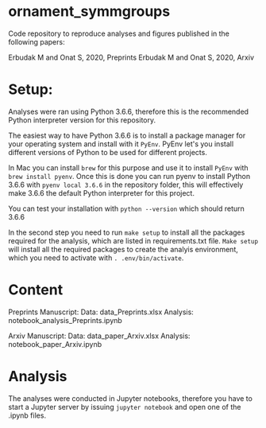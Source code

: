 # ornament_symmgroups

Code repository to reproduce analyses and figures published in the following papers:

Erbudak M and Onat S, 2020, Preprints
Erbudak M and Onat S, 2020, Arxiv

# Setup: 

Analyses were ran using Python 3.6.6, therefore this is the recommended Python interpreter version for this repository.

The easiest way to have Python 3.6.6 is to install a package manager for your operating system and install with it `PyEnv`. PyEnv let's you install different versions of Python to be used for different projects.

In Mac you can install `brew` for this purpose and use it to install `PyEnv` with `brew install pyenv`. Once this is done you can run pyenv to install Python 3.6.6 with `pyenv local 3.6.6` in the repository folder, this will effectively make 3.6.6 the default Python interpreter for this project.

You can test your installation with `python --version` which should return 3.6.6

In the second step you need to run `make setup` to install all the packages required for the analysis, which are listed in requirements.txt file. `Make setup` will install all the required packages to create the analyis environment, which you need to activate with `. .env/bin/activate`.

# Content 

Preprints Manuscript:
Data: data_Preprints.xlsx
Analysis: notebook_analysis_Preprints.ipynb

Arxiv Manuscript:
Data: data_paper_Arxiv.xlsx
Analysis: notebook_paper_Arxiv.ipynb


# Analysis 

The analyses were conducted in Jupyter notebooks, therefore you have to start a Jupyter server by issuing `jupyter notebook` and open one of the .ipynb files.

